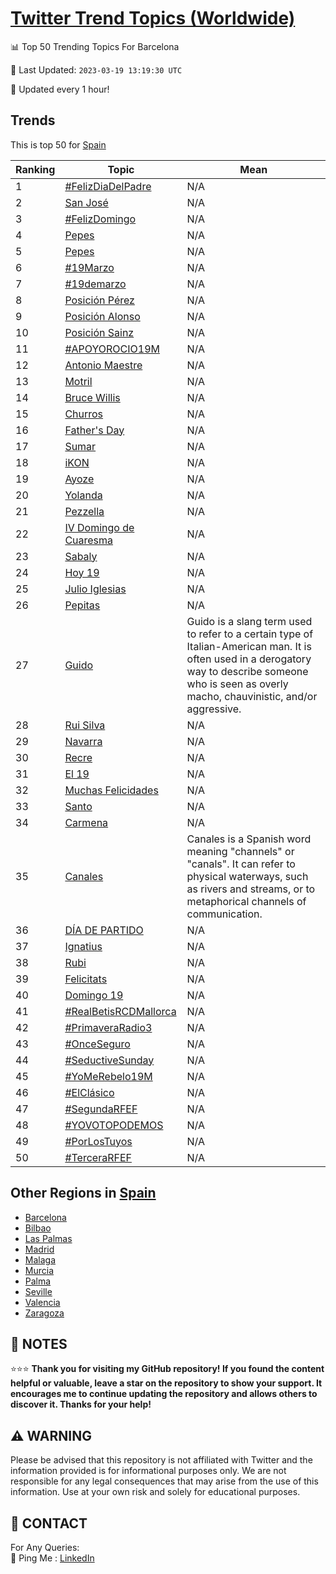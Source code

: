 [Twitter Trend Topics (Worldwide)](https://github.com/ErcinDedeoglu/Twitter-Trend-Topics)
==========


📊 Top 50 Trending Topics For Barcelona

📆 Last Updated: `2023-03-19 13:19:30 UTC`

🔧 Updated every 1 hour!


## Trends

This is top 50 for [Spain](</Spain>)

| Ranking | Topic | Mean |
| ------- | ------------ | ------------ |
| 1 | [#FelizDiaDelPadre](http://twitter.com/search?q=%23FelizDiaDelPadre) | N/A |
| 2 | [San José](http://twitter.com/search?q=San+Jos%c3%a9) | N/A |
| 3 | [#FelizDomingo](http://twitter.com/search?q=%23FelizDomingo) | N/A |
| 4 | [Pepes](http://twitter.com/search?q=Pepes) | N/A |
| 5 | [Pepes](http://twitter.com/search?q=Pepes) | N/A |
| 6 | [#19Marzo](http://twitter.com/search?q=%2319Marzo) | N/A |
| 7 | [#19demarzo](http://twitter.com/search?q=%2319demarzo) | N/A |
| 8 | [Posición Pérez](http://twitter.com/search?q=Posici%c3%b3n+P%c3%a9rez) | N/A |
| 9 | [Posición Alonso](http://twitter.com/search?q=Posici%c3%b3n+Alonso) | N/A |
| 10 | [Posición Sainz](http://twitter.com/search?q=Posici%c3%b3n+Sainz) | N/A |
| 11 | [#APOYOROCIO19M](http://twitter.com/search?q=%23APOYOROCIO19M) | N/A |
| 12 | [Antonio Maestre](http://twitter.com/search?q=Antonio+Maestre) | N/A |
| 13 | [Motril](http://twitter.com/search?q=Motril) | N/A |
| 14 | [Bruce Willis](http://twitter.com/search?q=Bruce+Willis) | N/A |
| 15 | [Churros](http://twitter.com/search?q=Churros) | N/A |
| 16 | [Father's Day](http://twitter.com/search?q=Father%27s+Day) | N/A |
| 17 | [Sumar](http://twitter.com/search?q=Sumar) | N/A |
| 18 | [iKON](http://twitter.com/search?q=iKON) | N/A |
| 19 | [Ayoze](http://twitter.com/search?q=Ayoze) | N/A |
| 20 | [Yolanda](http://twitter.com/search?q=Yolanda) | N/A |
| 21 | [Pezzella](http://twitter.com/search?q=Pezzella) | N/A |
| 22 | [IV Domingo de Cuaresma](http://twitter.com/search?q=IV+Domingo+de+Cuaresma) | N/A |
| 23 | [Sabaly](http://twitter.com/search?q=Sabaly) | N/A |
| 24 | [Hoy 19](http://twitter.com/search?q=Hoy+19) | N/A |
| 25 | [Julio Iglesias](http://twitter.com/search?q=Julio+Iglesias) | N/A |
| 26 | [Pepitas](http://twitter.com/search?q=Pepitas) | N/A |
| 27 | [Guido](http://twitter.com/search?q=Guido) | Guido is a slang term used to refer to a certain type of Italian-American man. It is often used in a derogatory way to describe someone who is seen as overly macho, chauvinistic, and/or aggressive. |
| 28 | [Rui Silva](http://twitter.com/search?q=Rui+Silva) | N/A |
| 29 | [Navarra](http://twitter.com/search?q=Navarra) | N/A |
| 30 | [Recre](http://twitter.com/search?q=Recre) | N/A |
| 31 | [El 19](http://twitter.com/search?q=El+19) | N/A |
| 32 | [Muchas Felicidades](http://twitter.com/search?q=Muchas+Felicidades) | N/A |
| 33 | [Santo](http://twitter.com/search?q=Santo) | N/A |
| 34 | [Carmena](http://twitter.com/search?q=Carmena) | N/A |
| 35 | [Canales](http://twitter.com/search?q=Canales) | Canales is a Spanish word meaning "channels" or "canals". It can refer to physical waterways, such as rivers and streams, or to metaphorical channels of communication. |
| 36 | [DÍA DE PARTIDO](http://twitter.com/search?q=D%c3%8dA+DE+PARTIDO) | N/A |
| 37 | [Ignatius](http://twitter.com/search?q=Ignatius) | N/A |
| 38 | [Rubi](http://twitter.com/search?q=Rubi) | N/A |
| 39 | [Felicitats](http://twitter.com/search?q=Felicitats) | N/A |
| 40 | [Domingo 19](http://twitter.com/search?q=Domingo+19) | N/A |
| 41 | [#RealBetisRCDMallorca](http://twitter.com/search?q=%23RealBetisRCDMallorca) | N/A |
| 42 | [#PrimaveraRadio3](http://twitter.com/search?q=%23PrimaveraRadio3) | N/A |
| 43 | [#OnceSeguro](http://twitter.com/search?q=%23OnceSeguro) | N/A |
| 44 | [#SeductiveSunday](http://twitter.com/search?q=%23SeductiveSunday) | N/A |
| 45 | [#YoMeRebelo19M](http://twitter.com/search?q=%23YoMeRebelo19M) | N/A |
| 46 | [#ElClásico](http://twitter.com/search?q=%23ElCl%c3%a1sico) | N/A |
| 47 | [#SegundaRFEF](http://twitter.com/search?q=%23SegundaRFEF) | N/A |
| 48 | [#YOVOTOPODEMOS](http://twitter.com/search?q=%23YOVOTOPODEMOS) | N/A |
| 49 | [#PorLosTuyos](http://twitter.com/search?q=%23PorLosTuyos) | N/A |
| 50 | [#TerceraRFEF](http://twitter.com/search?q=%23TerceraRFEF) | N/A |



## Other Regions in [Spain](</Spain>)

* [Barcelona](</Spain/Barcelona.md>)
* [Bilbao](</Spain/Bilbao.md>)
* [Las Palmas](</Spain/Las Palmas.md>)
* [Madrid](</Spain/Madrid.md>)
* [Malaga](</Spain/Malaga.md>)
* [Murcia](</Spain/Murcia.md>)
* [Palma](</Spain/Palma.md>)
* [Seville](</Spain/Seville.md>)
* [Valencia](</Spain/Valencia.md>)
* [Zaragoza](</Spain/Zaragoza.md>)



## 📝 NOTES

⭐⭐⭐ **Thank you for visiting my GitHub repository! If you found the content helpful or valuable, leave a star on the repository to show your support. It encourages me to continue updating the repository and allows others to discover it. Thanks for your help!**


## ⚠️ WARNING

Please be advised that this repository is not affiliated with Twitter and the information provided is for informational purposes only. We are not responsible for any legal consequences that may arise from the use of this information. Use at your own risk and solely for educational purposes.


## 📨 CONTACT

 For Any Queries:  
            🏓 Ping Me : [LinkedIn](https://www.linkedin.com/in/ercindedeoglu/)

